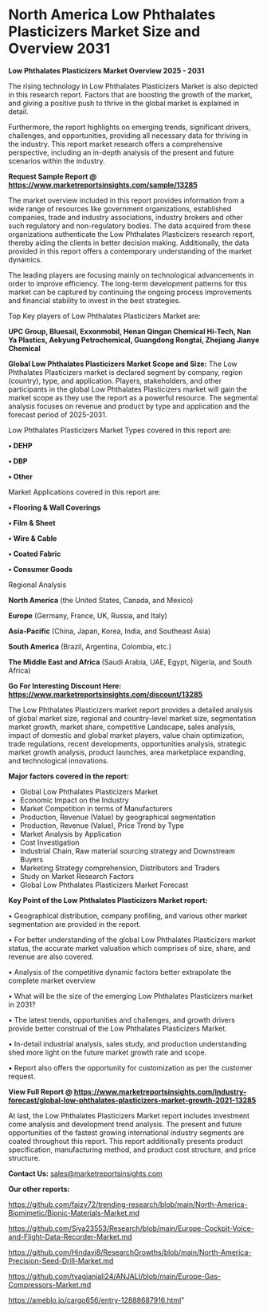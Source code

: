   # North America Low Phthalates Plasticizers Market Size and Overview 2031

<Strong> Low Phthalates Plasticizers Market Overview 2025 - 2031</strong>

The rising technology in Low Phthalates Plasticizers Market is also depicted in this research report. Factors that are boosting the growth of the market, and giving a positive push to thrive in the global market is explained in detail.

Furthermore, the report highlights on emerging trends, significant drivers, challenges, and opportunities, providing all necessary data for thriving in the industry. This report market research offers a comprehensive perspective, including an in-depth analysis of the present and future scenarios within the industry.

<strong>Request Sample Report @ <a href=https://www.marketreportsinsights.com/sample/13285>https://www.marketreportsinsights.com/sample/13285</a></strong>

The market overview included in this report provides information from a wide range of resources like government organizations, established companies, trade and industry associations, industry brokers and other such regulatory and non-regulatory bodies. The data acquired from these organizations authenticate the Low Phthalates Plasticizers research report, thereby aiding the clients in better decision making. Additionally, the data provided in this report offers a contemporary understanding of the market dynamics.

The leading players are focusing mainly on technological advancements in order to improve efficiency. The long-term development patterns for this market can be captured by continuing the ongoing process improvements and financial stability to invest in the best strategies.

Top Key players of Low Phthalates Plasticizers Market are:

<strong>UPC Group, Bluesail, Exxonmobil, Henan Qingan Chemical Hi-Tech, Nan Ya Plastics, Aekyung Petrochemical, Guangdong Rongtai, Zhejiang Jianye Chemical</strong>

<strong><b>Global Low Phthalates Plasticizers Market Scope and Size:</b></strong>
The Low Phthalates Plasticizers market is declared segment by company, region (country), type, and application. Players, stakeholders, and other participants in the global Low Phthalates Plasticizers market will gain the market scope as they use the report as a powerful resource. The segmental analysis focuses on revenue and product by type and application and the forecast period of 2025-2031.

Low Phthalates Plasticizers Market Types covered in this report are:

<strong>• DEHP

• DBP

• Other</strong>

Market Applications covered in this report are:

<strong>• Flooring & Wall Coverings

• Film & Sheet

• Wire & Cable

• Coated Fabric

• Consumer Goods</strong> 

Regional Analysis

<strong>North America</strong> (the United States, Canada, and Mexico)

<strong>Europe</strong> (Germany, France, UK, Russia, and Italy)

<strong>Asia-Pacific</strong> (China, Japan, Korea, India, and Southeast Asia)

<strong>South America</strong> (Brazil, Argentina, Colombia, etc.)

<strong>The Middle East and Africa</strong> (Saudi Arabia, UAE, Egypt, Nigeria, and South Africa)

<strong>Go For Interesting Discount Here: <a href=https://www.marketreportsinsights.com/discount/13285>https://www.marketreportsinsights.com/discount/13285</a></strong>

The Low Phthalates Plasticizers market report provides a detailed analysis of global market size, regional and country-level market size, segmentation market growth, market share, competitive Landscape, sales analysis, impact of domestic and global market players, value chain optimization, trade regulations, recent developments, opportunities analysis, strategic market growth analysis, product launches, area marketplace expanding, and technological innovations.

<strong><b>Major factors covered in the report:</b></strong>
<ul>
  <li>Global Low Phthalates Plasticizers Market </li>
  <li>Economic Impact on the Industry</li>
  <li>Market Competition in terms of Manufacturers</li>
  <li>Production, Revenue (Value) by geographical segmentation</li>
  <li>Production, Revenue (Value), Price Trend by Type</li>
  <li>Market Analysis by Application</li>
  <li>Cost Investigation</li>
  <li>Industrial Chain, Raw material sourcing strategy and Downstream Buyers</li>
  <li>Marketing Strategy comprehension, Distributors and Traders</li>
  <li>Study on Market Research Factors</li>
  <li>Global Low Phthalates Plasticizers Market Forecast</li>
</ul>

<strong><b>Key Point of the Low Phthalates Plasticizers Market report:</b></strong>

• Geographical distribution, company profiling, and various other market segmentation are provided in the report.

• For better understanding of the global Low Phthalates Plasticizers market status, the accurate market valuation which comprises of size, share, and revenue are also covered.

• Analysis of the competitive dynamic factors better extrapolate the complete market overview

• What will be the size of the emerging Low Phthalates Plasticizers market in 2031?

• The latest trends, opportunities and challenges, and growth drivers provide better construal of the Low Phthalates Plasticizers Market.

• In-detail industrial analysis, sales study, and production understanding shed more light on the future market growth rate and scope.

• Report also offers the opportunity for customization as per the customer request.

<strong><b>View Full Report @ <a href=https://www.marketreportsinsights.com/industry-forecast/global-low-phthalates-plasticizers-market-growth-2021-13285>https://www.marketreportsinsights.com/industry-forecast/global-low-phthalates-plasticizers-market-growth-2021-13285</a></b></strong>


At last, the Low Phthalates Plasticizers Market report includes investment come analysis and development trend analysis. The present and future opportunities of the fastest growing international industry segments are coated throughout this report. This report additionally presents product specification, manufacturing method, and product cost structure, and price structure.

<strong>Contact Us:</strong>
sales@marketreportsinsights.com

<strong>Our other reports:</strong>

<a href=https://github.com/faizy72/trending-research/blob/main/North-America-Biomimetic/Bionic-Materials-Market.md>https://github.com/faizy72/trending-research/blob/main/North-America-Biomimetic/Bionic-Materials-Market.md</a>

<a href=https://github.com/Siya23553/Research/blob/main/Europe-Cockpit-Voice-and-Flight-Data-Recorder-Market.md>https://github.com/Siya23553/Research/blob/main/Europe-Cockpit-Voice-and-Flight-Data-Recorder-Market.md</a>

<a href=https://github.com/Hindavi8/ResearchGrowths/blob/main/North-America-Precision-Seed-Drill-Market.md>https://github.com/Hindavi8/ResearchGrowths/blob/main/North-America-Precision-Seed-Drill-Market.md</a>

<a href=https://github.com/tyagianjali24/ANJALI/blob/main/Europe-Gas-Compressors-Market.md>https://github.com/tyagianjali24/ANJALI/blob/main/Europe-Gas-Compressors-Market.md</a>

<a href=https://ameblo.jp/cargo656/entry-12888687916.html>https://ameblo.jp/cargo656/entry-12888687916.html</a>"
